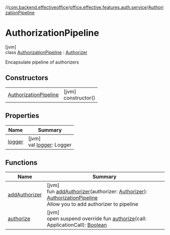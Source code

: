 //[com.backend.effectiveoffice](../../../index.md)/[office.effective.features.auth.service](../index.md)/[AuthorizationPipeline](index.md)

# AuthorizationPipeline

[jvm]\
class [AuthorizationPipeline](index.md) : [Authorizer](../-authorizer/index.md)

Encapsulate pipeline of authorizers

## Constructors

| | |
|---|---|
| [AuthorizationPipeline](-authorization-pipeline.md) | [jvm]<br>constructor() |

## Properties

| Name | Summary |
|---|---|
| [logger](logger.md) | [jvm]<br>val [logger](logger.md): Logger |

## Functions

| Name | Summary |
|---|---|
| [addAuthorizer](add-authorizer.md) | [jvm]<br>fun [addAuthorizer](add-authorizer.md)(authorizer: [Authorizer](../-authorizer/index.md)): [AuthorizationPipeline](index.md)<br>Allow you to add authorizer to pipeline |
| [authorize](authorize.md) | [jvm]<br>open suspend override fun [authorize](authorize.md)(call: ApplicationCall): [Boolean](https://kotlinlang.org/api/latest/jvm/stdlib/kotlin/-boolean/index.html) |
